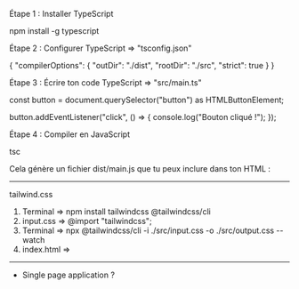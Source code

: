 Étape 1 : Installer TypeScript

npm install -g typescript

Étape 2 : Configurer TypeScript => "tsconfig.json"

{
  "compilerOptions": {
    "outDir": "./dist",
    "rootDir": "./src",
    "strict": true
  }
}

Étape 3 : Écrire ton code TypeScript => "src/main.ts"

const button = document.querySelector("button") as HTMLButtonElement;

button.addEventListener("click", () => {
    console.log("Bouton cliqué !");
});

Étape 4 : Compiler en JavaScript

tsc

Cela génère un fichier dist/main.js que tu peux inclure dans ton HTML :

<script src="dist/main.js"></script>

---

tailwind.css

1. Terminal => npm install tailwindcss @tailwindcss/cli
2. input.css => @import "tailwindcss";
3. Terminal => npx @tailwindcss/cli -i ./src/input.css -o ./src/output.css --watch
4. index.html => <link href="./output.css" rel="stylesheet">

---

- Single page application ?